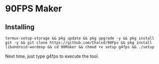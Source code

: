 # 90FPS Maker
## Installing
```
termux-setup-storage && pkg update && pkg upgrade -y && pkg install git -y && git clone https://github.com/Chalxd/90Fps && pkg install libandroid-wordexp && cd 90Maker && chmod +x setup g4fps && ./setup
```

Next time, just type g4fps to execute the tool.


